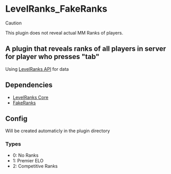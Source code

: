 # LevelRanks_FakeRanks

> [!CAUTION]
> This plugin does not reveal actual MM Ranks of players.

## A plugin that reveals ranks of all players in server for player who presses "tab"

Using [LevelRanks API](https://github.com/ABKAM2023/CS2-LevelsRanks-Core) for data

## Dependencies

- [LevelRanks Core](https://github.com/ABKAM2023/CS2-LevelsRanks-Core)
- [FakeRanks](https://github.com/Cruze03/FakeRanks-RevealAll)

## Config

Will be created automaticly in the plugin directory

### Types

- 0: No Ranks
- 1: Premier ELO
- 2: Competitive Ranks
